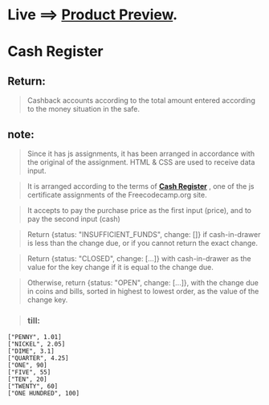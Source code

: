 # Live ==> [Product Preview](https://silly-empanada-362546.netlify.app/).


# Cash Register
## Return:
> Cashback accounts according to the total amount entered according to the money situation in the safe.

## note:
> Since it has js assignments, it has been arranged in accordance with the original of the assignment. HTML & CSS are used to receive data input.

> It is arranged according to the terms of [**Cash Register**](https://www.freecodecamp.org/learn/javascript-algorithms-and-data-structures/javascript-algorithms-and-data-structures-projects/cash-register) , one of the js certificate assignments of the Freecodecamp.org site.

> It accepts to pay the purchase price as the first input (price), and to pay the second input (cash)

> Return {status: "INSUFFICIENT_FUNDS", change: []} if cash-in-drawer is less than the change due, or if you cannot return the exact change.

> Return {status: "CLOSED", change: [...]} with cash-in-drawer as the value for the key change if it is equal to the change due.

> Otherwise, return {status: "OPEN", change: [...]}, with the change due in coins and bills, sorted in highest to lowest order, as the value of the change key.


> ### till:
```
["PENNY", 1.01]
["NICKEL", 2.05]
["DIME", 3.1]
["QUARTER", 4.25]
["ONE", 90]
["FIVE", 55]
["TEN", 20]
["TWENTY", 60]
["ONE HUNDRED", 100]
```